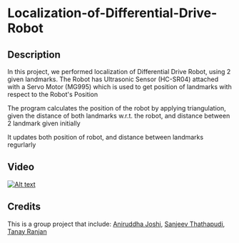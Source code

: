 # Localization-of-Differential-Drive-Robot

## Description

In this project, we performed localization of Differential Drive Robot, using 2 given landmarks.
The Robot has Ultrasonic Sensor (HC-SR04) attached with a Servo Motor (MG995) which is used to get position of landmarks with respect to the Robot's Position

The program calculates the position of the robot by applying triangulation, given the distance of both landmarks w.r.t. the robot, and distance between 2 landmark given initially

It updates both position of robot, and distance between landmarks regurlarly

## Video
[![Alt text](https://img.youtube.com/vi/vmPwzz_j94U/0.jpg)](https://www.youtube.com/watch?v=vmPwzz_j94U)

## Credits

This is a group project that include: [Aniruddha Joshi](https://github.com/Aniruddha-Joshi1), [Sanjeev Thathapudi](https://github.com/webisgood), [Tanay Ranjan](https://github.com/tanayranjan)
